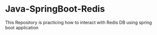# Java-SpringBoot-Redis
This Repository is practicing how to interact with Redis DB using spring boot application
